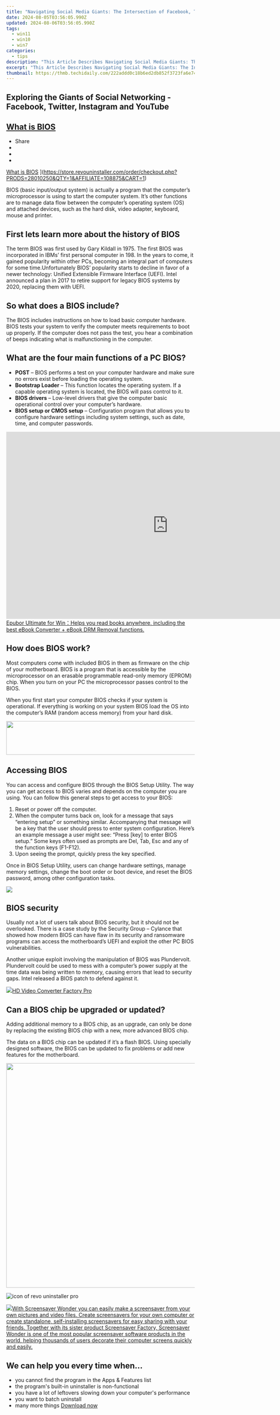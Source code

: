 ```yaml
---
title: "Navigating Social Media Giants: The Intersection of Facebook, Twitter, Instagram and YouTube"
date: 2024-08-05T03:56:05.990Z
updated: 2024-08-06T03:56:05.990Z
tags:
  - win11
  - win10
  - win7
categories:
  - tips
description: "This Article Describes Navigating Social Media Giants: The Intersection of Facebook, Twitter, Instagram and YouTube"
excerpt: "This Article Describes Navigating Social Media Giants: The Intersection of Facebook, Twitter, Instagram and YouTube"
thumbnail: https://thmb.techidaily.com/222addd0c18b6ed2db852f3723fa6e74ecbfffe4b2cafb94d0fa92f6a4c0c75f.jpg
---
```


## Exploring the Giants of Social Networking - Facebook, Twitter, Instagram and YouTube

## [What is BIOS](https://store.revouninstaller.com/order/checkout.php?PRODS=28010250&QTY=1&AFFILIATE=108875&CART=1)

* Share
* [](http://www.facebook.com/share.php?u=https://www.revouninstaller.com/blog/what-is-bios/&title=What+is+BIOS)
* [](https://twitter.com/intent/tweet?text=What+is+BIOS&url=https://www.revouninstaller.com/blog/what-is-bios/ "Click to share on Twitter")
* [](https://store.revouninstaller.com/order/checkout.php?PRODS=28010250&QTY=1&AFFILIATE=108875&CART=1)

[What is BIOS](https://f057a20f961f56a72089-b74530d2d26278124f446233f95622ef.ssl.cf1.rackcdn.com/site%2Fblog%2Fbios%2Fwhat-is-bios.jpg) ](https://store.revouninstaller.com/order/checkout.php?PRODS=28010250&QTY=1&AFFILIATE=108875&CART=1)

 BIOS (basic input/output system) is actually a program that the computer’s microprocessor is using to start the computer system. It’s other functions are to manage data flow between the computer’s operating system (OS) and attached devices, such as the hard disk, video adapter, keyboard, mouse and printer.

## First lets learn more about the history of BIOS

 The term BIOS was first used by Gary Kildall in 1975\. The first BIOS was incorporated in IBMs’ first personal computer in 198\. In the years to come, it gained popularity within other PCs, becoming an integral part of computers for some time.Unfortunately BIOS’ popularity starts to decline in favor of a newer technology: Unified Extensible Firmware Interface (UEFI). Intel announced a plan in 2017 to retire support for legacy BIOS systems by 2020, replacing them with UEFI.

## So what does a BIOS include?

 The BIOS includes instructions on how to load basic computer hardware. BIOS tests your system to verify the computer meets requirements to boot up properly. If the computer does not pass the test, you hear a combination of beeps indicating what is malfunctioning in the computer.

## What are the four main functions of a PC BIOS?

* **POST** – BIOS performs a test on your computer hardware and make sure no errors exist before loading the operating system.
* **Bootstrap Loader** – This function locates the operating system. If a capable operating system is located, the BIOS will pass control to it.
* **BIOS drivers** – Low-level drivers that give the computer basic operational control over your computer’s hardware.
* **BIOS setup or CMOS setup** – Configuration program that allows you to configure hardware settings including system settings, such as date, time, and computer passwords.

<!-- affiliate ads begin -->
<a href="https://secure.2checkout.com/order/checkout.php?PRODS=4599951&QTY=1&AFFILIATE=108875&CART=1"><iframe width="864" height="500" src="https://www.youtube.com/embed/jVnfr5HudQw" title="The Latest and Easiest Solution to Remove Kindle DRM on Windows (without Degrading)" frameborder="0" allow="accelerometer; autoplay; clipboard-write; encrypted-media; gyroscope; picture-in-picture; web-share" referrerpolicy="strict-origin-when-cross-origin" allowfullscreen></iframe>
Epubor Ultimate for Win：Helps you read books anywhere, including the best eBook Converter + eBook DRM Removal functions.</a>
<!-- affiliate ads end -->
## How does BIOS work?

 Most computers come with included BIOS in them as firmware on the chip of your motherboard. BIOS is a program that is accessible by the microprocessor on an erasable programmable read-only memory (EPROM) chip. When you turn on your PC the microprocessor passes control to the BIOS.

 When you first start your computer BIOS checks if your system is operational. If everything is working on your system BIOS load the OS into the computer’s RAM (random access memory) from your hard disk.

<!-- affiliate ads begin -->
<a href="https://aligracehair.sjv.io/c/5597632/2087267/19272" target="_top" id="2087267"><img src="//a.impactradius-go.com/display-ad/19272-2087267" border="0" alt="" width="728" height="90"/></a><img height="0" width="0" src="https://imp.pxf.io/i/5597632/2087267/19272" style="position:absolute;visibility:hidden;" border="0" />
<!-- affiliate ads end -->
## Accessing BIOS

 You can access and configure BIOS through the BIOS Setup Utility. The way you can get access to BIOS varies and depends on the computer you are using. You can follow this general steps to get access to your BIOS:

1. Reset or power off the computer.
2. When the computer turns back on, look for a message that says “entering setup” or something similar. Accompanying that message will be a key that the user should press to enter system configuration. Here’s an example message a user might see: “Press \[key\] to enter BIOS setup.” Some keys often used as prompts are Del, Tab, Esc and any of the function keys (F1-F12).
3. Upon seeing the prompt, quickly press the key specified.

 Once in BIOS Setup Utility, users can change hardware settings, manage memory settings, change the boot order or boot device, and reset the BIOS password, among other configuration tasks.

<!-- affiliate ads begin -->
<a href="https://store.iobit.com/order/checkout.php?PRODS=4596923&QTY=1&AFFILIATE=108875&CART=1"><img src="https://secure.avangate.com/images/merchant/184260348236f9554fe9375772ff966e/ascscan_468X60.png" border="0"></a>
<!-- affiliate ads end -->
## BIOS security

 Usually not a lot of users talk about BIOS security, but it should not be overlooked. There is a case study by the Security Group – Cylance that showed how modern BIOS can have flaw in its security and ransomware programs can access the motherboard’s UEFI and exploit the other PC BIOS vulnerabilities.

 Another unique exploit involving the manipulation of BIOS was Plundervolt. Plundervolt could be used to mess with a computer’s power supply at the time data was being written to memory, causing errors that lead to security gaps. Intel released a BIOS patch to defend against it.

<!-- affiliate ads begin -->
<a href="https://secure.2checkout.com/order/checkout.php?PRODS=4537546&QTY=1&AFFILIATE=108875&CART=1"><img src="https://secure.avangate.com/images/merchant/4b0a0290ad7df100b77e86839989a75e/products/7_copy_2_2_hdpro.png" border="0">HD Video Converter Factory Pro</a>
<!-- affiliate ads end -->
## Can a BIOS chip be upgraded or updated?

 Adding additional memory to a BIOS chip, as an upgrade, can only be done by replacing the existing BIOS chip with a new, more advanced BIOS chip.

 The data on a BIOS chip can be updated if it’s a flash BIOS. Using specially designed software, the BIOS can be updated to fix problems or add new features for the motherboard.

<!-- affiliate ads begin -->
<a href="https://appsumo.8odi.net/c/5597632/2068416/7443" target="_top" id="2068416"><img src="//a.impactradius-go.com/display-ad/7443-2068416" border="0" alt="" width="1200" height="600"/></a><img height="0" width="0" src="https://appsumo.8odi.net/i/5597632/2068416/7443" style="position:absolute;visibility:hidden;" border="0" />
<!-- affiliate ads end -->
![icon of revo uninstaller pro](https://f057a20f961f56a72089-b74530d2d26278124f446233f95622ef.ssl.cf1.rackcdn.com/site/icons/rup5-64.png)

<!-- affiliate ads begin -->
<a href="https://secure.2checkout.com/order/checkout.php?PRODS=195080&QTY=1&AFFILIATE=108875&CART=1"><img src="https://www.blumentals.net/scrwonder/images/screensaver-software.png" border="0">With Screensaver Wonder you can easily make a screensaver from your own pictures and video files. Create screensavers for your own computer or create standalone, self-installing screensavers for easy sharing with your friends. Together with its sister product Screensaver Factory, Screensaver Wonder is one of the most popular screensaver software products in the world, helping thousands of users decorate their computer screens quickly and easily.</a>
<!-- affiliate ads end -->
## We can help you every time when…

* you cannot find the program in the Apps & Features list
* the program's built-in uninstaller is non-functional
* you have a lot of leftovers slowing down your computer's performance
* you want to batch uninstall
* many more things
[Download now](https://store.revouninstaller.com/order/checkout.php?PRODS=28010250&QTY=1&AFFILIATE=108875&CART=1)

<ins class="adsbygoogle"
     style="display:block"
     data-ad-format="autorelaxed"
     data-ad-client="ca-pub-7571918770474297"
     data-ad-slot="1223367746"></ins>



<ins class="adsbygoogle"
     style="display:block"
     data-ad-client="ca-pub-7571918770474297"
     data-ad-slot="8358498916"
     data-ad-format="auto"
     data-full-width-responsive="true"></ins>
